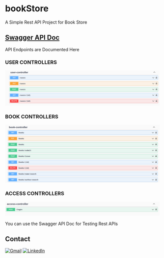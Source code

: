 # bookStore

A Simple Rest API Project for Book Store

## [Swagger API Doc][swagger-url]
API Endpoints are Documented Here

### USER CONTROLLERS
![image info](./user-controllers.png)

### BOOK CONTROLLERS
![image info](./book-controllers.png)

### ACCESS CONTROLLERS
![image info](./login-controller.png)

You can use the Swagger API Doc for Testing Rest APIs

## Contact

[![Gmail][gmail-shield]][email-address]
[![LinkedIn][linkedin-shield]][linkedin-url]

<!-- MARKDOWN LINKS & IMAGES -->
<!-- https://www.markdownguide.org/basic-syntax/#reference-style-links -->
[linkedin-shield]: https://img.shields.io/badge/-LinkedIn-black.svg?style=for-the-badge&logo=linkedin&colorB=555
[linkedin-url]: https://www.linkedin.com/in/mohibulhassan/
[gmail-shield]: https://img.shields.io/badge/Gmail-D14836?style=for-the-badge&logo=gmail&logoColor=white
[email-address]: mailto:mohibulhassan100@gmail.com
[swagger-url]: http://localhost:8080/swagger-ui.html

